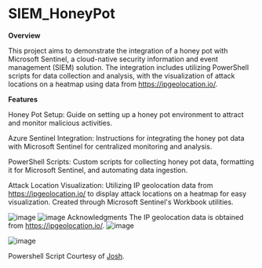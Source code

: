 # SIEM_HoneyPot
**Overview**

This project aims to demonstrate the integration of a honey pot with Microsoft Sentinel, a cloud-native security information and event management (SIEM) solution. The integration includes utilizing PowerShell scripts for data collection and analysis, with the visualization of attack locations on a heatmap using data from https://ipgeolocation.io/.

**Features**

Honey Pot Setup: Guide on setting up a honey pot environment to attract and monitor malicious activities.

Azure Sentinel Integration: Instructions for integrating the honey pot data with Microsoft Sentinel for centralized monitoring and analysis.

PowerShell Scripts: Custom scripts for collecting honey pot data, formatting it for Microsoft Sentinel, and automating data ingestion.

Attack Location Visualization: Utilizing IP geolocation data from https://ipgeolocation.io/ to display attack locations on a heatmap for easy visualization. Created through Microsoft Sentinel's Workbook utilities.

![image](https://github.com/BaileyMele/SIEM_HoneyPot/assets/100643495/65b8f9ad-1c49-4d49-b313-5a8e642aff64)
![image](https://github.com/BaileyMele/SIEM_HoneyPot/assets/100643495/387197be-8028-4650-8f17-c715133725f2)
Acknowledgments The IP geolocation data is obtained from https://ipgeolocation.io/.
![image](https://github.com/BaileyMele/SIEM_HoneyPot/assets/100643495/9a43e33f-8d8c-4da1-85b9-6a738c132538)

![image](https://github.com/BaileyMele/SIEM_HoneyPot/assets/100643495/baea62c2-8d00-4b0d-ad48-e965ccf2e392)

Powershell Script Courtesy of [Josh](https://github.com/joshmadakor1).
